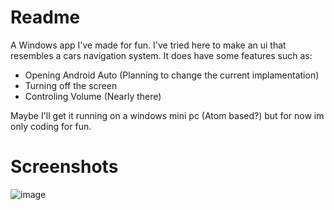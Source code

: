 # Readme
A Windows app I've made for fun. I've tried here to make an ui that resembles a cars navigation system. It does have some features such as:

- Opening Android Auto (Planning to change the current implamentation)
- Turning off the screen
- Controling Volume (Nearly there)

Maybe I'll get it running on a windows mini pc (Atom based?) but for now im only coding for fun.

# Screenshots

![image](https://github.com/user-attachments/assets/209cd050-9043-4bd2-a31c-ca95843a84f8)
